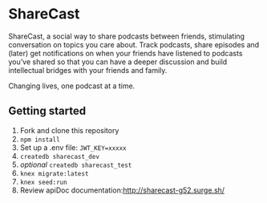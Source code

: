 # ShareCast
ShareCast, a social way to share podcasts between friends, stimulating conversation on topics you care about. Track podcasts, share episodes and (later) get notifications on when your friends have listened to podcasts you’ve shared so that you can have a deeper discussion and build intellectual bridges with your friends and family.

Changing lives, one podcast at a time.

## Getting started

1. Fork and clone this repository
2. ```npm install```
3. Set up a .env file: ```JWT_KEY=xxxxx```
4. ```createdb sharecast_dev```
5. *optional* ```createdb sharecast_test```
6. ```knex migrate:latest```
7. ```knex seed:run```
8. Review apiDoc documentation:http://sharecast-g52.surge.sh/
